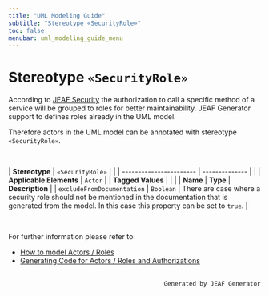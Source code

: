 ```yaml
---
title: "UML Modeling Guide"
subtitle: "Stereotype «SecurityRole»"
toc: false
menubar: uml_modeling_guide_menu
---
```


# Stereotype `«SecurityRole»`
According to [JEAF Security](https://anaptecs.atlassian.net/wiki/spaces/JEAF/pages/546210729) the authorization to call a specific method of a service will be grouped to roles for better maintainability. JEAF Generator support to defines roles already in the UML model. 

Therefore actors in the UML model can be annotated with stereotype `«SecurityRole»`.

<br>

| **Stereotype**          | `«SecurityRole»` | |
| ----------------------- | -------------- | |
| **Applicable Elements** | `Actor`        |
| **Tagged Values**       |                       |                                                                                                                                                                                                          |
| **Name**                | **Type**              | **Description**                                                                                                                                                                                          |
| `excludeFromDocumentation`   | `Boolean` | There are case where a security role should not be mentioned in the documentation that is generated from the model. In this case this property can be set to `true`. |

<br>

For further information please refer to:
- [How to model Actors / Roles](/uml-modeling-guide/how-to-model-roles)
- [Generating Code for Actors / Roles and Authorizations](/developer-guide/code-for-jeaf-security)





<br>

<div style="text-align: right"><code>Generated by JEAF Generator</code></div>

    